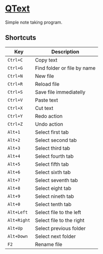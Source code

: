 [QText](https://medo64.com/qtext/)
==================================

Simple note taking program.


## Shortcuts

| Key         | Description                 |
|-------------|-----------------------------|
| `Ctrl+C`    | Copy text                   |
| `Ctrl+G`    | Find folder or file by name |
| `Ctrl+N`    | New file                    |
| `Ctrl+R`    | Reload file                 |
| `Ctrl+S`    | Save file immediatelly      |
| `Ctrl+V`    | Paste text                  |
| `Ctrl+X`    | Cut text                    |
| `Ctrl+Y`    | Redo action                 |
| `Ctrl+Z`    | Undo action                 |
| `Alt+1`     | Select first tab            |
| `Alt+2`     | Select second tab           |
| `Alt+3`     | Select third tab            |
| `Alt+4`     | Select fourth tab           |
| `Alt+5`     | Select fifth tab            |
| `Alt+6`     | Select sixth tab            |
| `Alt+7`     | Select seventh tab          |
| `Alt+8`     | Select eight tab            |
| `Alt+9`     | Select nineth tab           |
| `Alt+0`     | Select tenth tab            |
| `Alt+Left`  | Select file to the left     |
| `Alt+Right` | Select file to the right    |
| `Alt+Up`    | Select previous folder      |
| `Alt+Down`  | Select next folder          |
| `F2`        | Rename file                 |
